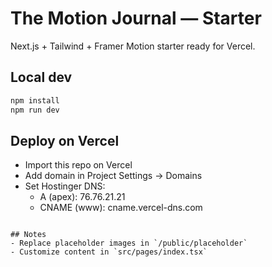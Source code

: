 # The Motion Journal — Starter

Next.js + Tailwind + Framer Motion starter ready for Vercel.

## Local dev
```bash
npm install
npm run dev
```

## Deploy on Vercel
- Import this repo on Vercel
- Add domain in Project Settings → Domains
- Set Hostinger DNS:
  - A (apex): 76.76.21.21
  - CNAME (www): cname.vercel-dns.com
```

## Notes
- Replace placeholder images in `/public/placeholder`
- Customize content in `src/pages/index.tsx`
